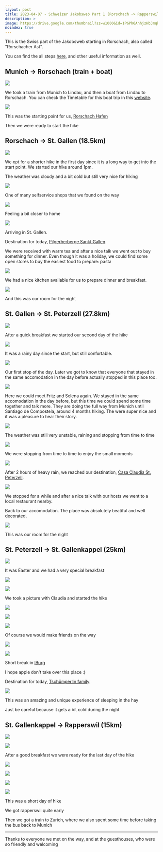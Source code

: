 ```yaml
---
layout: post
title: 2023-04-07 - Schweizer Jakobsweb Part 1 (Rorschach -> Rapperswil)
description: >
image: https://drive.google.com/thumbnail?sz=w1000&id=1PGPh6AhhjzHbJmqk6TwUTPew4KSp9w3N
noindex: true
---
```


This is the Swiss part of the Jakobsweb starting in Rorschach, also called "Rorschacher Ast".

You can find the all steps [here](https://camino-europe.eu/de/eu/switzerland/jakobswege-schweiz/bregenz-rorschach-einsiedeln-rorschacher-ast/), and other useful information as well. 

## Munich -> Rorschach (train + boat)

![](https://drive.google.com/thumbnail?sz=w1000&id=18ywYuwsqxoe32Ph_AZXxsHawlS3t0WZX)

We took a train from Munich to Lindau, and then a boat from Lindau to Rorschach. You can check the Timetable for this boat trip in this [website](https://www.bsb.de/en/timetable).

![](https://drive.google.com/thumbnail?sz=w1000&id=1eG6iHNDUQCbhWZPuFbNb7-z3UPGruf25)

This was the starting point for us, [Rorschach Hafen](https://goo.gl/maps/TqeqRUHehxLQCrzG6)

Then we were ready to start the hike

## Rorschach -> St. Gallen (18.5km)

![](https://drive.google.com/thumbnail?sz=w1000&id=1QPbo7vVK6-CZb2JKCcgSMmht6-3h1e24)

We opt for a shorter hike in the first day since it is a long way to get into the start point. We started our hike around 1pm.

The weather was cloudy and a bit cold but still very nice for hiking

![](https://drive.google.com/thumbnail?sz=w1000&id=14_4pAIgCqz1jhw6Qbkm_C0htRZom8n0X)

One of many selfservice shops that we found on the way

![](https://drive.google.com/thumbnail?sz=w1000&id=1Llp5XwZUnMgWdS7_eRJUEj7UyLSc5EPd)

Feeling a bit closer to home

![](https://drive.google.com/thumbnail?sz=w1000&id=1MFy82iX6XxQOZ38R0ErBdOxJxdCUS342)

Arriving in St. Gallen.

Destination for today, [Pilgerherberge Sankt Gallen](https://www.pilgerherberge-sg.ch/). 

We were received with warm tea and after a nice talk we went out to buy something for dinner. Even though it was a holiday, we could find some open stores to buy the easiest food to prepare: pasta 

![](https://drive.google.com/thumbnail?sz=w1000&id=1LCsGrNT9a5mvU_BMjPnprP-u0xMhlsWh)

We had a nice kitchen available for us to prepare dinner and breakfast.

![](https://drive.google.com/thumbnail?sz=w1000&id=1__cb0-jJEii31NzGGts4wTaWZc5EaP5w)

And this was our room for the night

## St. Gallen -> St. Peterzell (27.8km)

![](https://drive.google.com/thumbnail?sz=w1000&id=1Apc0LDW72O-yUKTZRKtD2Qpd9Nr83fGt)

After a quick breakfast we started our second day of the hike

![](https://drive.google.com/thumbnail?sz=w1000&id=1PGPh6AhhjzHbJmqk6TwUTPew4KSp9w3N)

It was a rainy day since the start, but still confortable.

![](https://drive.google.com/thumbnail?sz=w1000&id=1R7Kbc4lhakuI6lSv6qym4YwtFSNbL1q7)

Our first stop of the day. Later we got to know that everyone that stayed in the same accomodation in the day before actually stopped in this place too.

![](https://drive.google.com/thumbnail?sz=w1000&id=1iZVEu7uRF4a9-L7vvbHZuPItawF2W2BL)

Here we could meet Fritz and Selena again. We stayed in the same accomodation in the day before, but this time we could spend some time together and talk more. They are doing the full way from Munich until Santiago de Compostela, around 4 months hiking. The were super nice and it was a pleasure to hear their story.

![](https://drive.google.com/thumbnail?sz=w1000&id=1ZjLdk3CdrXh50AnySbW8oxzr1FYNFFFF)

The weather was still very unstable, raining and stopping from time to time

![](https://drive.google.com/thumbnail?sz=w1000&id=1Bh5q73MkCIqdrYdpD99aKGhff5Rdn6tq)

We were stopping from time to time to enjoy the small moments

![](https://drive.google.com/thumbnail?sz=w1000&id=1DsGNHR5wQOaQ22h5qqD4tr_Q-cvOn-9r)

After 2 hours of heavy rain, we reached our destination, [Casa Claudia St. Peterzell](https://www.casa-claudia.ch/). 

![](https://drive.google.com/thumbnail?sz=w1000&id=1qW66zgehh6xjSXvhPlLDQ9V-DCay0TVo)

We stopped for a while and after a nice talk with our hosts we went to a local restaurant nearby. 

Back to our accomodation. The place was absolutely beatiful and well decorated.

![](https://drive.google.com/thumbnail?sz=w1000&id=1G6pIgmnaTcFJnJHQKjMuQcVTFWvJi1XV)

This was our room for the night

## St. Peterzell -> St. Gallenkappel (25km)

![](https://drive.google.com/thumbnail?sz=w1000&id=1IkicijxYS5Ok50dqosMZesS288ebhr0g)

It was Easter and we had a very special breakfast

![](https://drive.google.com/thumbnail?sz=w1000&id=1T0rttyncYveckwUQqlwLA6BFLdtAGKwm)

![](https://drive.google.com/thumbnail?sz=w1000&id=1jOEU_OPpslwk9-ajVykUqBI61CIAqpqZ)

We took a picture with Claudia and started the hike

![](https://drive.google.com/thumbnail?sz=w1000&id=1AmmyEDppAZzCxxnS4_Czj_mkW3QpTXBe)

![](https://drive.google.com/thumbnail?sz=w1000&id=1lQojNryPiObz0QGnVK16N2AprPkranwF)

![](https://drive.google.com/thumbnail?sz=w1000&id=1CDpC2cI59f2GpaUTttYchQQL4SWTBT-T)

Of course we would make friends on the way 

![](https://drive.google.com/thumbnail?sz=w1000&id=1d7r5kkvQvGKoqkQyK0lDM5XeYYedAV7i)

![](https://drive.google.com/thumbnail?sz=w1000&id=1QrdFEvLgGzpBAc5mhcu5cymT5Sev0uRk)

Short break in [IBurg](https://de.wikipedia.org/wiki/Burg_Iberg)

I hope apple don't take over this place :)

Destination for today, [Tschümperlin family](https://www.goldingertal.ch/index.cfm/de/uebernachten/schlafen-im-stroh/).

![](https://drive.google.com/thumbnail?sz=w1000&id=1PrccUMgGqEXa1cmp40o-jj5woH8KsxiU)

This was an amazing and unique experience of sleeping in the hay

Just be careful because it gets a bit cold during the night 

## St. Gallenkappel -> Rapperswil  (15km)

![](https://drive.google.com/thumbnail?sz=w1000&id=1tmjvBst-BpZ0y4dQN6QysZSKbxiJP__A)

![](https://drive.google.com/thumbnail?sz=w1000&id=1kz6RrsalLQZH7Gb1RM8_RobTl2_E6uEQ)

After a good breakfast we were ready for the last day of the hike 

![](https://drive.google.com/thumbnail?sz=w1000&id=1fETJdgxn-cDz994v4aTKihIsBaEHPysS)

![](https://drive.google.com/thumbnail?sz=w1000&id=1TNYlFk4oM83nabREIdcc_sgJU77CMecE)

![](https://drive.google.com/thumbnail?sz=w1000&id=1rRVPZ2iIZ1ECweIlAjnnZ6b-n1-P3TvO)

![](https://drive.google.com/thumbnail?sz=w1000&id=12yjQTOOgVhQl7HKTmOQjSpcUsDoeWeUZ)

This was a short day of hike

We got rapperswil quite early

Then we got a train to Zurich, where we also spent some time before taking the bus back to Munich

* * * 

Thanks to everyone we met on the way, and at the guesthouses, who were so friendly and welcoming
